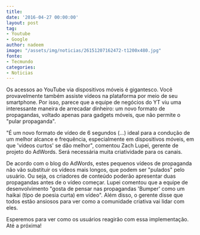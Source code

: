 ```yaml
---
title: 
date: '2016-04-27 00:00:00'
layout: post
tag:
- Youtube
- Google
author: nadeem
image: "/assets/img/noticias/26151207162472-t1200x480.jpg"
fonte:
- Tecmundo
categories:
- Noticias
---
```


Os acessos ao YouTube via dispositivos móveis é gigantesco. 
Você provavelmente também assiste vídeos na plataforma por meio de seu smartphone. 
Por isso, parece que a equipe de negócios do YT viu uma interessante maneira de arrecadar dinheiro: um novo formato de propagandas, voltado apenas para gadgets móveis, que não permite o "pular propaganda".

"É um novo formato de vídeo de 6 segundos (...) ideal para a condução de um melhor alcance e frequência, especialmente em dispositivos móveis, em que 'vídeos curtos' se dão melhor", comentou Zach Lupei, gerente de projeto do AdWords.
Será necessária muita criatividade para os canais.

De acordo com o blog do AdWords, estes pequenos vídeos de propaganda não vão substituir os vídeos mais longos, que podem ser "pulados" pelo usuário. Ou seja, os criadores de conteúdo poderão apresentar duas propagandas antes de o vídeo começar.
Lupei comentou que a equipe de desenvolvimento "gosta de pensar nas propagandas 'Bumper' como um haikai (tipo de poesia curta) em vídeo". 
Além disso, o gerente disse que todos estão ansiosos para ver como a comunidade criativa vai lidar com eles.

Esperemos para ver como os usuários reagirão com essa implementação.<br>
Até a próxima!